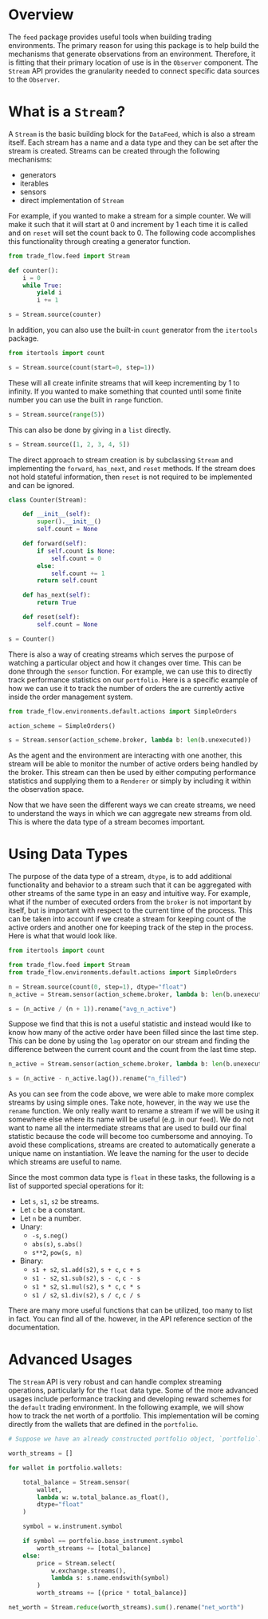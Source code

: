 # Overview

The `feed` package provides useful tools when building trading environments. The primary reason for using this package is to help build the mechanisms that generate observations from an environment. Therefore, it is fitting that their primary location of use is in the `Observer` component. The `Stream` API provides the granularity needed to connect specific data sources to the `Observer`.

# What is a `Stream`?

A `Stream` is the basic building block for the `DataFeed`, which is also a stream itself. Each stream has a name and a data type and they can be set after the stream is created. Streams can be created through the following mechanisms:

- generators
- iterables
- sensors
- direct implementation of `Stream`

For example, if you wanted to make a stream for a simple counter. We will make it such that it will start at 0 and increment by 1 each time it is called and on `reset` will set the count back to 0. The following code accomplishes this functionality through creating a generator function.

```python
from trade_flow.feed import Stream

def counter():
    i = 0
    while True:
        yield i
        i += 1

s = Stream.source(counter)
```

In addition, you can also use the built-in `count` generator from the `itertools` package.

```python
from itertools import count

s = Stream.source(count(start=0, step=1))
```

These will all create infinite streams that will keep incrementing by 1 to infinity. If you wanted to make something that counted until some finite number you can use the built in `range` function.

```python
s = Stream.source(range(5))
```

This can also be done by giving in a `list` directly.

```python
s = Stream.source([1, 2, 3, 4, 5])
```

The direct approach to stream creation is by subclassing `Stream` and implementing the `forward`, `has_next`, and `reset` methods. If the stream does not hold stateful information, then `reset` is not required to be implemented and can be ignored.

```python
class Counter(Stream):

    def __init__(self):
        super().__init__()
        self.count = None

    def forward(self):
        if self.count is None:
            self.count = 0
        else:
            self.count += 1
        return self.count

    def has_next(self):
        return True

    def reset(self):
        self.count = None

s = Counter()
```

There is also a way of creating streams which serves the purpose of watching a particular object and how it changes over time. This can be done through the `sensor` function. For example, we can use this to directly track performance statistics on our `portfolio`. Here is a specific example of how we can use it to track the number of orders the are currently active inside the order management system.

```python
from trade_flow.environments.default.actions import SimpleOrders

action_scheme = SimpleOrders()

s = Stream.sensor(action_scheme.broker, lambda b: len(b.unexecuted))
```

As the agent and the environment are interacting with one another, this stream will be able to monitor the number of active orders being handled by the broker. This stream can then be used by either computing performance statistics and supplying them to a `Renderer` or simply by including it within the observation space.

Now that we have seen the different ways we can create streams, we need to understand the ways in which we can aggregate new streams from old. This is where the data type of a stream becomes important.

# Using Data Types

The purpose of the data type of a stream, `dtype`, is to add additional functionality and behavior to a stream such that it can be aggregated with other streams of the same type in an easy and intuitive way. For example, what if the number of executed orders from the `broker` is not important by itself, but is important with respect to the current time of the process. This can be taken into account if we create a stream for keeping count of the active orders and another one for keeping track of the step in the process. Here is what that would look like.

```python
from itertools import count

from trade_flow.feed import Stream
from trade_flow.environments.default.actions import SimpleOrders

n = Stream.source(count(0, step=1), dtype="float")
n_active = Stream.sensor(action_scheme.broker, lambda b: len(b.unexecuted), dtype="float")

s = (n_active / (n + 1)).rename("avg_n_active")
```

Suppose we find that this is not a useful statistic and instead would like to know how many of the active order have been filled since the last time step. This can be done by using the `lag` operator on our stream and finding the difference between the current count and the count from the last time step.

```python
n_active = Stream.sensor(action_scheme.broker, lambda b: len(b.unexecuted), dtype="float")

s = (n_active - n_active.lag()).rename("n_filled")
```

As you can see from the code above, we were able to make more complex streams by using simple ones. Take note, however, in the way we use the `rename` function. We only really want to rename a stream if we will be using it somewhere else where its name will be useful (e.g. in our `feed`). We do not want to name all the intermediate streams that are used to build our final statistic because the code will become too cumbersome and annoying. To avoid these complications, streams are created to automatically generate a unique name on instantiation. We leave the naming for the user to decide which streams are useful to name.

Since the most common data type is `float` in these tasks, the following is a list of supported special operations for it:

- Let `s`, `s1`, `s2` be streams.
- Let `c` be a constant.
- Let `n` be a number.
- Unary:
  - `-s`, `s.neg()`
  - `abs(s)`, `s.abs()`
  - `s**2`, `pow(s, n)`
- Binary:
  - `s1 + s2`, `s1.add(s2)`, `s + c`, `c + s`
  - `s1 - s2`, `s1.sub(s2)`, `s - c`, `c - s`
  - `s1 * s2`, `s1.mul(s2)`, `s * c`, `c * s`
  - `s1 / s2`, `s1.div(s2)`, `s / c`, `c / s`

There are many more useful functions that can be utilized, too many to list in fact. You can find all of the. however, in the API reference section of the documentation.

# Advanced Usages

The `Stream` API is very robust and can handle complex streaming operations, particularly for the `float` data type. Some of the more advanced usages include performance tracking and developing reward schemes for the `default` trading environment. In the following example, we will show how to track the net worth of a portfolio. This implementation will be coming directly from the wallets that are defined in the `portfolio`.

```python
# Suppose we have an already constructed portfolio object, `portfolio`.

worth_streams = []

for wallet in portfolio.wallets:

    total_balance = Stream.sensor(
        wallet,
        lambda w: w.total_balance.as_float(),
        dtype="float"
    )

    symbol = w.instrument.symbol

    if symbol == portfolio.base_instrument.symbol
        worth_streams += [total_balance]
    else:
        price = Stream.select(
            w.exchange.streams(),
            lambda s: s.name.endswith(symbol)
        )
        worth_streams += [(price * total_balance)]

net_worth = Stream.reduce(worth_streams).sum().rename("net_worth")
```
